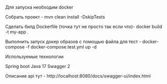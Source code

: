 Для запуска необходим docker

Собрать проект - mvn clean install -DskipTests

Сделать билд Dockerfile (точка тут не просто так если что)- docker build -t my-app .

Выполнить запуск докер образов с помощью файла для тест - docker-compose -f docker-compose.test.yml up -d

Используемые технологии

Spring boot
Java 17
Swagger 2

Описание api тут - http://localhost:8080/docs/swagger-ui/index.html

